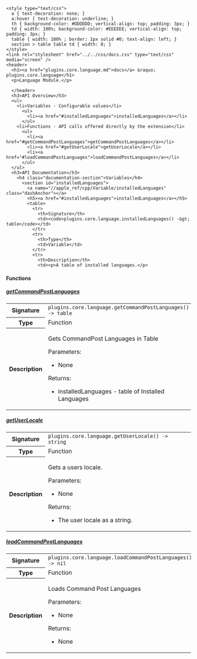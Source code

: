     <style type="text/css">
      a { text-decoration: none; }
      a:hover { text-decoration: underline; }
      th { background-color: #DDDDDD; vertical-align: top; padding: 3px; }
      td { width: 100%; background-color: #EEEEEE; vertical-align: top; padding: 3px; }
      table { width: 100% ; border: 1px solid #0; text-align: left; }
      section > table table td { width: 0; }
    </style>
    <link rel="stylesheet" href="../../css/docs.css" type="text/css" media="screen" />
    <header>
      <h1><a href="plugins.core.language.md">docs</a> &raquo; plugins.core.language</h1>
      <p>Language Module.</p>

      </header>
      <h3>API Overview</h3>
      <ul>
        <li>Variables - Configurable values</li>
          <ul>
            <li><a href="#installedLanguages">installedLanguages</a></li>
          </ul>
        <li>Functions - API calls offered directly by the extension</li>
          <ul>
            <li><a href="#getCommandPostLanguages">getCommandPostLanguages</a></li>
            <li><a href="#getUserLocale">getUserLocale</a></li>
            <li><a href="#loadCommandPostLanguages">loadCommandPostLanguages</a></li>
          </ul>
      </ul>
      <h3>API Documentation</h3>
        <h4 class="documentation-section">Variables</h4>
          <section id="installedLanguages">
            <a name="//apple_ref/cpp/Variable/installedLanguages" class="dashAnchor"></a>
            <h5><a href="#installedLanguages">installedLanguages</a></h5>
            <table>
              <tr>
                <th>Signature</th>
                <td><code>plugins.core.language.installedLanguages() -&gt; table</code></td>
              </tr>
              <tr>
                <th>Type</th>
                <td>Variable</td>
              </tr>
              <tr>
                <th>Description</th>
                <td><p>A table of installed languages.</p>
</td>
              </tr>
            </table>
          </section>
        <h4 class="documentation-section">Functions</h4>
          <section id="getCommandPostLanguages">
            <a name="//apple_ref/cpp/Function/getCommandPostLanguages" class="dashAnchor"></a>
            <h5><a href="#getCommandPostLanguages">getCommandPostLanguages</a></h5>
            <table>
              <tr>
                <th>Signature</th>
                <td><code>plugins.core.language.getCommandPostLanguages() -&gt; table</code></td>
              </tr>
              <tr>
                <th>Type</th>
                <td>Function</td>
              </tr>
              <tr>
                <th>Description</th>
                <td><p>Gets CommandPost Languages in Table</p>
<p>Parameters:</p>
<ul>
<li>None</li>
</ul>
<p>Returns:</p>
<ul>
<li>installedLanguages - table of Installed Languages</li>
</ul>
</td>
              </tr>
            </table>
          </section>
          <section id="getUserLocale">
            <a name="//apple_ref/cpp/Function/getUserLocale" class="dashAnchor"></a>
            <h5><a href="#getUserLocale">getUserLocale</a></h5>
            <table>
              <tr>
                <th>Signature</th>
                <td><code>plugins.core.language.getUserLocale() -&gt; string</code></td>
              </tr>
              <tr>
                <th>Type</th>
                <td>Function</td>
              </tr>
              <tr>
                <th>Description</th>
                <td><p>Gets a users locale.</p>
<p>Parameters:</p>
<ul>
<li>None</li>
</ul>
<p>Returns:</p>
<ul>
<li>The user locale as a string.</li>
</ul>
</td>
              </tr>
            </table>
          </section>
          <section id="loadCommandPostLanguages">
            <a name="//apple_ref/cpp/Function/loadCommandPostLanguages" class="dashAnchor"></a>
            <h5><a href="#loadCommandPostLanguages">loadCommandPostLanguages</a></h5>
            <table>
              <tr>
                <th>Signature</th>
                <td><code>plugins.core.language.loadCommandPostLanguages() -&gt; nil</code></td>
              </tr>
              <tr>
                <th>Type</th>
                <td>Function</td>
              </tr>
              <tr>
                <th>Description</th>
                <td><p>Loads Command Post Languages</p>
<p>Parameters:</p>
<ul>
<li>None</li>
</ul>
<p>Returns:</p>
<ul>
<li>None</li>
</ul>
</td>
              </tr>
            </table>
          </section>
